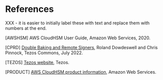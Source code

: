 # References

XXX - it is easier to initially label these with text and replace them with numbers at the end.

[AWSHSM] AWS CloudHSM User Guide, Amazon Web Services, 2020.

[CPRD] [Double Baking and Remote Signers](https://news.tezoscommons.org/double-baking-and-remote-signers-639bf8ef7e65), Roland Dowdeswell and Chris Pinnock, Tezos Commons, July 2022.

[TEZOS] [Tezos website](https://tezos.com), Tezos.

[PRODUCT] [AWS CloudHSM product information](https://aws.amazon.com/cloudhsm/), Amazon Web Services.